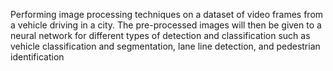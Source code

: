 Performing image processing techniques on a dataset of video frames from a vehicle driving in a city. The pre-processed images will then be given to a neural network for different types of detection and classification such as vehicle classification and segmentation, lane line detection, and pedestrian identification
